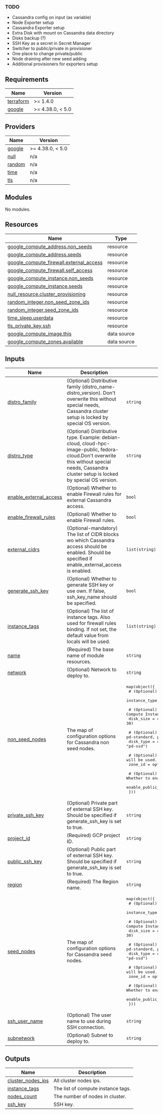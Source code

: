 ### TODO

- Cassandra config on input (as variable)
- Node Exporter setup
- Cassandra Exporter setup
- Extra Disk with mount on Cassandra data directory
- Disks backup (?)
- SSH Key as a secret in Secret Manager
- Switcher to public/private in provisioner
- One place to change private/public
- Node draining after new seed adding
- Additional provisioners for exporters setup

<!-- BEGIN_TF_DOCS -->
## Requirements

| Name | Version |
|------|---------|
| <a name="requirement_terraform"></a> [terraform](#requirement\_terraform) | >= 1.4.0 |
| <a name="requirement_google"></a> [google](#requirement\_google) | >= 4.38.0, < 5.0 |

## Providers

| Name | Version |
|------|---------|
| <a name="provider_google"></a> [google](#provider\_google) | >= 4.38.0, < 5.0 |
| <a name="provider_null"></a> [null](#provider\_null) | n/a |
| <a name="provider_random"></a> [random](#provider\_random) | n/a |
| <a name="provider_time"></a> [time](#provider\_time) | n/a |
| <a name="provider_tls"></a> [tls](#provider\_tls) | n/a |

## Modules

No modules.

## Resources

| Name | Type |
|------|------|
| [google_compute_address.non_seeds](https://registry.terraform.io/providers/hashicorp/google/latest/docs/resources/compute_address) | resource |
| [google_compute_address.seeds](https://registry.terraform.io/providers/hashicorp/google/latest/docs/resources/compute_address) | resource |
| [google_compute_firewall.external_access](https://registry.terraform.io/providers/hashicorp/google/latest/docs/resources/compute_firewall) | resource |
| [google_compute_firewall.self_access](https://registry.terraform.io/providers/hashicorp/google/latest/docs/resources/compute_firewall) | resource |
| [google_compute_instance.non_seeds](https://registry.terraform.io/providers/hashicorp/google/latest/docs/resources/compute_instance) | resource |
| [google_compute_instance.seeds](https://registry.terraform.io/providers/hashicorp/google/latest/docs/resources/compute_instance) | resource |
| [null_resource.cluster_provisioning](https://registry.terraform.io/providers/hashicorp/null/latest/docs/resources/resource) | resource |
| [random_integer.non_seed_zone_ids](https://registry.terraform.io/providers/hashicorp/random/latest/docs/resources/integer) | resource |
| [random_integer.seed_zone_ids](https://registry.terraform.io/providers/hashicorp/random/latest/docs/resources/integer) | resource |
| [time_sleep.userdata](https://registry.terraform.io/providers/hashicorp/time/latest/docs/resources/sleep) | resource |
| [tls_private_key.ssh](https://registry.terraform.io/providers/hashicorp/tls/latest/docs/resources/private_key) | resource |
| [google_compute_image.this](https://registry.terraform.io/providers/hashicorp/google/latest/docs/data-sources/compute_image) | data source |
| [google_compute_zones.available](https://registry.terraform.io/providers/hashicorp/google/latest/docs/data-sources/compute_zones) | data source |

## Inputs

| Name | Description | Type | Default | Required |
|------|-------------|------|---------|:--------:|
| <a name="input_distro_family"></a> [distro\_family](#input\_distro\_family) | (Optional) Distributive family (distro\_name-distro\_version). Don't overwrite this without special needs, Cassandra cluster setup is locked by special OS version. | `string` | `"ubuntu-2204-lts"` | no |
| <a name="input_distro_type"></a> [distro\_type](#input\_distro\_type) | (Optional) Distributive type. Example: debian-cloud, cloud-hpc-image-public, fedora-cloud.Don't overwrite this without special needs, Cassandra cluster setup is locked by special OS version. | `string` | `"ubuntu-os-cloud"` | no |
| <a name="input_enable_external_access"></a> [enable\_external\_access](#input\_enable\_external\_access) | (Optional) Whether to enable Firewall rules for external Cassandra access. | `bool` | `true` | no |
| <a name="input_enable_firewall_rules"></a> [enable\_firewall\_rules](#input\_enable\_firewall\_rules) | (Optional) Whether to enable Firewall rules. | `bool` | `true` | no |
| <a name="input_external_cidrs"></a> [external\_cidrs](#input\_external\_cidrs) | (Optional-mandatory) The list of CIDR blocks wo which Cassandra access should be enabled. Should be specified if enable\_external\_access is enabled. | `list(string)` | `[]` | no |
| <a name="input_generate_ssh_key"></a> [generate\_ssh\_key](#input\_generate\_ssh\_key) | (Optional) Whether to generate SSH key or use own. If false, ssh\_key\_name should be specified. | `bool` | `true` | no |
| <a name="input_instance_tags"></a> [instance\_tags](#input\_instance\_tags) | (Optional) The list of instance tags. Also used for firewall rules binding. If not set, the default value from locals will be used. | `list(string)` | `null` | no |
| <a name="input_name"></a> [name](#input\_name) | (Required) The base name of module resources. | `string` | n/a | yes |
| <a name="input_network"></a> [network](#input\_network) | (Optional) Network to deploy to. | `string` | `"default"` | no |
| <a name="input_non_seed_nodes"></a> [non\_seed\_nodes](#input\_non\_seed\_nodes) | The map of configuration options for Cassandra non seed nodes. | <pre>map(object({<br>    # (Optional) Instance (machine) type.<br>    instance_type = optional(string, "e2-medium")<br><br>    # (Optional) Compute Instance boot disk size.<br>    disk_size = optional(number, 30)<br><br>    # (Optional) Compute Instance boot disk type. Such as pd-standard, pd-balanced or pd-ssd.<br>    disk_type = optional(string, "pd-ssd")<br><br>    # (Optional) The AZ ID. If not specified random AZ will be used.<br>    zone_id = optional(string)<br><br>    # (Optional) Whether to enable public IP address fro the instance.<br>    enable_public_ip = optional(bool, true)<br>  }))</pre> | `{}` | no |
| <a name="input_private_ssh_key"></a> [private\_ssh\_key](#input\_private\_ssh\_key) | (Optional) Private part of external SSH key. Should be specified if generate\_ssh\_key is set to true. | `string` | `null` | no |
| <a name="input_project_id"></a> [project\_id](#input\_project\_id) | (Required) GCP project ID. | `string` | n/a | yes |
| <a name="input_public_ssh_key"></a> [public\_ssh\_key](#input\_public\_ssh\_key) | (Optional) Public part of external SSH key. Should be specified if generate\_ssh\_key is set to true. | `string` | `null` | no |
| <a name="input_region"></a> [region](#input\_region) | (Required) The Region name. | `string` | n/a | yes |
| <a name="input_seed_nodes"></a> [seed\_nodes](#input\_seed\_nodes) | The map of configuration options for Cassandra seed nodes. | <pre>map(object({<br>    # (Optional) Instance (machine) type.<br>    instance_type = optional(string, "e2-medium")<br><br>    # (Optional) Compute Instance boot disk size.<br>    disk_size = optional(number, 30)<br><br>    # (Optional) Compute Instance boot disk type. Such as pd-standard, pd-balanced or pd-ssd.<br>    disk_type = optional(string, "pd-ssd")<br><br>    # (Optional) The AZ ID. If not specified random AZ will be used.<br>    zone_id = optional(string)<br><br>    # (Optional) Whether to enable public IP address fro the instance.<br>    enable_public_ip = optional(bool, true)<br>  }))</pre> | <pre>{<br>  "s1": {}<br>}</pre> | no |
| <a name="input_ssh_user_name"></a> [ssh\_user\_name](#input\_ssh\_user\_name) | (Optional) The user name to use during SSH connection. | `string` | `"root"` | no |
| <a name="input_subnetwork"></a> [subnetwork](#input\_subnetwork) | (Optional) Subnet to deploy to. | `string` | `"default"` | no |

## Outputs

| Name | Description |
|------|-------------|
| <a name="output_cluster_nodes_ips"></a> [cluster\_nodes\_ips](#output\_cluster\_nodes\_ips) | All cluster nodes ips. |
| <a name="output_instance_tags"></a> [instance\_tags](#output\_instance\_tags) | The list of compute instance tags. |
| <a name="output_nodes_count"></a> [nodes\_count](#output\_nodes\_count) | The number of nodes in cluster. |
| <a name="output_ssh_key"></a> [ssh\_key](#output\_ssh\_key) | SSH key. |
<!-- END_TF_DOCS -->